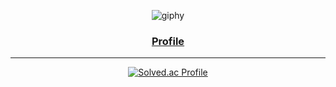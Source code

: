 
<div align="center">

![giphy](https://user-images.githubusercontent.com/76796679/230342155-b2cb0241-4545-41b5-8db1-c2ec3d9f7175.gif)
  
### [Profile](https://kimjunseoo.notion.site/Kim-Junseo-074a9702eaca4875be1b6c87f937aaaf)
  
---
  
[![Solved.ac Profile](http://mazassumnida.wtf/api/v2/generate_badge?boj=zz0905k)](https://solved.ac/zz0905k/) 
</div>
